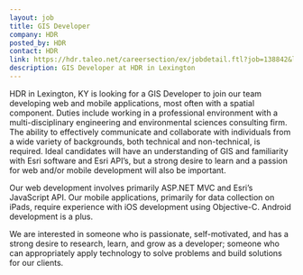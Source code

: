 ```yaml
---
layout: job
title: GIS Developer
company: HDR
posted_by: HDR
contact: HDR
link: https://hdr.taleo.net/careersection/ex/jobdetail.ftl?job=138842&lang=en
description: GIS Developer at HDR in Lexington
---
```


HDR in Lexington, KY is looking for a GIS Developer to join our team developing web and mobile applications, most often with a spatial component. Duties include working in a professional environment with a multi-disciplinary engineering and environmental sciences consulting firm. The ability to effectively communicate and collaborate with individuals from a wide variety of backgrounds, both technical and non-technical, is required. Ideal candidates will have an understanding of GIS and familiarity with Esri software and Esri API’s, but a strong desire to learn and a passion for web and/or mobile development will also be important.

Our web development involves primarily ASP.NET MVC and Esri’s JavaScript API. Our mobile applications, primarily for data collection on iPads, require experience with iOS development using Objective-C. Android development is a plus.

We are interested in someone who is passionate, self-motivated, and has a strong desire to research, learn, and grow as a developer; someone who can appropriately apply technology to solve problems and build solutions for our clients.
